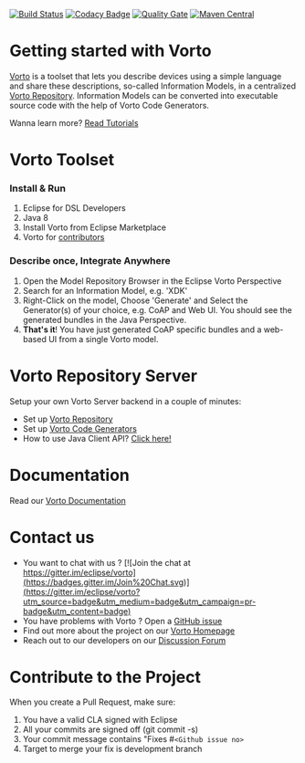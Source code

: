 [![Build Status](https://travis-ci.org/eclipse/vorto.svg?branch=development)](https://travis-ci.org/eclipse/vorto)
[![Codacy Badge](https://api.codacy.com/project/badge/Grade/569649bfe2594bedae2cd172e5ee0741)](https://www.codacy.com/app/alexander-edelmann/vorto?utm_source=github.com&amp;utm_medium=referral&amp;utm_content=eclipse/vorto&amp;utm_campaign=Badge_Grade)
[![Quality Gate](https://sonarqube.com/api/badges/gate?key=org.eclipse.vorto%3Aorg.eclipse.vorto.parent%3Adevelopment)](https://sonarqube.com/dashboard/index/org.eclipse.vorto:org.eclipse.vorto.parent:development) 
[![Maven Central](https://maven-badges.herokuapp.com/maven-central/org.eclipse.vorto/org.eclipse.vorto.parent/badge.svg)](https://maven-badges.herokuapp.com/maven-central/org.eclipse.vorto/org.eclipse.vorto.parent)

# Getting started with Vorto

[Vorto](http://www.eclipse.org/vorto) is a toolset that lets you describe devices using a simple language and share these descriptions, so-called Information Models, in a centralized [Vorto Repository](http://vorto.eclipse.org). Information Models can be converted into executable source code with the help of Vorto Code Generators. 

Wanna learn more? [Read Tutorials](tutorials/Readme.md)

# Vorto Toolset


### Install & Run

1. Eclipse for DSL Developers
2. Java 8
3. Install Vorto from Eclipse Marketplace
4. Vorto for [contributors](tutorials/tutorial_vortosetup_contributors.md)

### Describe once, Integrate Anywhere

1. Open the Model Repository Browser in the Eclipse Vorto Perspective
2. Search for an Information Model, e.g. 'XDK'
3. Right-Click on the model, Choose 'Generate' and Select the Generator(s) of your choice, e.g. CoAP and Web UI. You should see the generated bundles in the Java Perspective.
4. **That's it**! You have just generated CoAP specific bundles and a web-based UI from a single Vorto model.  

# Vorto Repository Server

Setup your own Vorto Server backend in a couple of minutes:

 - Set up [Vorto Repository](server/repo/repository-server/Readme.md)
 - Set up [Vorto Code Generators](server/generators/Readme.md)
 - How to use Java Client API? [Click here!](server/repo/repository-java-client/Readme.md)

# Documentation

Read our [Vorto Documentation](http://www.eclipse.org/vorto/documentation/overview/introduction.html)

# Contact us
 - You want to chat with us ? [![Join the chat at https://gitter.im/eclipse/vorto](https://badges.gitter.im/Join%20Chat.svg)](https://gitter.im/eclipse/vorto?utm_source=badge&utm_medium=badge&utm_campaign=pr-badge&utm_content=badge)
 - You have problems with Vorto ? Open a [GitHub issue](https://github.com/eclipse/vorto/issues)
 - Find out more about the project on our [Vorto Homepage](http://www.eclipse.org/vorto)
 - Reach out to our developers on our [Discussion Forum](http://eclipse.org/forums/eclipse.vorto) 

# Contribute to the Project

When you create a Pull Request, make sure:

1. You have a valid CLA signed with Eclipse
2. All your commits are signed off (git commit -s)
3. Your commit message contains "Fixes #`<Github issue no>`
4. Target to merge your fix is development branch
